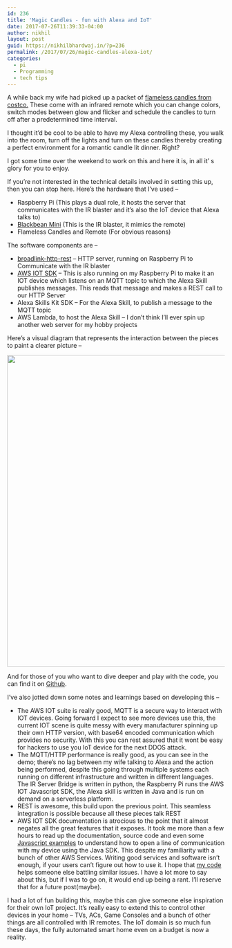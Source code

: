 ```yaml
---
id: 236
title: 'Magic Candles - fun with Alexa and IoT'
date: 2017-07-26T11:39:33-04:00
author: nikhil
layout: post
guid: https://nikhilbhardwaj.in/?p=236
permalink: /2017/07/26/magic-candles-alexa-iot/
categories:
  - pi
  - Programming
  - tech tips
---
```

A while back my wife had picked up a packet of [flameless candles from costco.](https://www.costco.com/Mirage-5-piece-LED-Candles-The-Look-of-a-Real-Flame.product.100348013.html) These come with an infrared remote which you can change colors, switch modes between glow and flicker and schedule the candles to turn off after a predetermined time interval.

I thought it&#8217;d be cool to be able to have my Alexa controlling these, you walk into the room, turn off the lights and turn on these candles thereby creating a perfect environment for a romantic candle lit dinner. Right?

I got some time over the weekend to work on this and here it is, in all it&#8217; s glory for you to enjoy.



If you&#8217;re not interested in the technical details involved in setting this up, then you can stop here. Here&#8217;s the hardware that I&#8217;ve used &#8211;

  * Raspberry Pi (This plays a dual role, it hosts the server that communicates with the IR blaster and it&#8217;s also the IoT device that Alexa talks to)
  * [Blackbean Mini](https://www.banggood.com/Broadlink-Black-Bean-Smart-Home-Wifi-Remote-IR-Controller-Universal-Appliances-Smart-Control-p-1049494.html) (This is the IR blaster, it mimics the remote)
  * Flameless Candles and Remote (For obvious reasons)

The software components are &#8211;

  * [broadlink-http-rest](https://github.com/radinsky/broadlink-http-rest) &#8211; HTTP server, running on Raspberry Pi to Communicate with the IR blaster
  * [AWS IOT SDK](https://docs.aws.amazon.com/iot/latest/developerguide/iot-sdks.html) &#8211; This is also running on my Raspberry Pi to make it an IOT device which listens on an MQTT topic to which the Alexa Skill publishes messages. This reads that message and makes a REST call to our HTTP Server
  * Alexa Skills Kit SDK &#8211; For the Alexa Skill, to publish a message to the MQTT topic
  * AWS Lambda, to host the Alexa Skill &#8211; I don&#8217;t think I&#8217;ll ever spin up another web server for my hobby projects

Here&#8217;s a visual diagram that represents the interaction between the pieces to paint a clearer picture &#8211;

[<img class="aligncenter size-full wp-image-237" src="https://nikhilbhardwaj.in/wp-content/uploads/2017/07/MagicCandles.png" alt="" width="832" height="721" srcset="https://nikhilbhardwaj.in/wp-content/uploads/2017/07/MagicCandles.png 832w, https://nikhilbhardwaj.in/wp-content/uploads/2017/07/MagicCandles-300x260.png 300w, https://nikhilbhardwaj.in/wp-content/uploads/2017/07/MagicCandles-768x666.png 768w" sizes="(max-width: 832px) 100vw, 832px" />](https://nikhilbhardwaj.in/wp-content/uploads/2017/07/MagicCandles.png)

And for those of you who want to dive deeper and play with the code, you can find it on [Github](https://github.com/nikhilbhardwaj/alexa-magic-candles).

I&#8217;ve also jotted down some notes and learnings based on developing this &#8211;

  * The AWS IOT suite is really good, MQTT is a secure way to interact with IOT devices. Going forward I expect to see more devices use this, the current IOT scene is quite messy with every manufacturer spinning up their own HTTP version, with base64 encoded communication which provides no security. With this you can rest assured that it wont be easy for hackers to use you IoT device for the next DDOS attack.
  * The MQTT/HTTP performance is really good, as you can see in the demo; there&#8217;s no lag between my wife talking to Alexa and the action being performed, despite this going through multiple systems each running on different infrastructure and written in different languages. The IR Server Bridge is written in python, the Raspberry Pi runs the AWS IOT Javascript SDK, the Alexa skill is written in Java and is run on demand on a serverless platform.
  * REST is awesome, this build upon the previous point. This seamless integration is possible because all these pieces talk REST
  * AWS IOT SDK documentation is atrocious to the point that it almost negates all the great features that it exposes. It took me more than a few hours to read up the documentation, source code and even some [Javascript examples](https://10xnation.com/voice-control-iot-devices-alexa-voice-service/) to understand how to open a line of communication with my device using the Java SDK. This despite my familiarity with a bunch of other AWS Services. Writing good services and software isn&#8217;t enough, if your users can&#8217;t figure out how to use it. I hope that [my code](https://github.com/nikhilbhardwaj/alexa-magic-candles/blob/master/src/main/java/in/nikhilbhardwaj/candles/iot/AWSIOTService.java) helps someone else battling similar issues. I have a lot more to say about this, but if I was to go on, it would end up being a rant. I&#8217;ll reserve that for a future post(maybe).

I had a lot of fun building this, maybe this can give someone else inspiration for their own IoT project. It&#8217;s really easy to extend this to control other devices in your home &#8211; TVs, ACs, Game Consoles and a bunch of other things are all controlled with IR remotes. The IoT domain is so much fun these days, the fully automated smart home even on a budget is now a reality.
